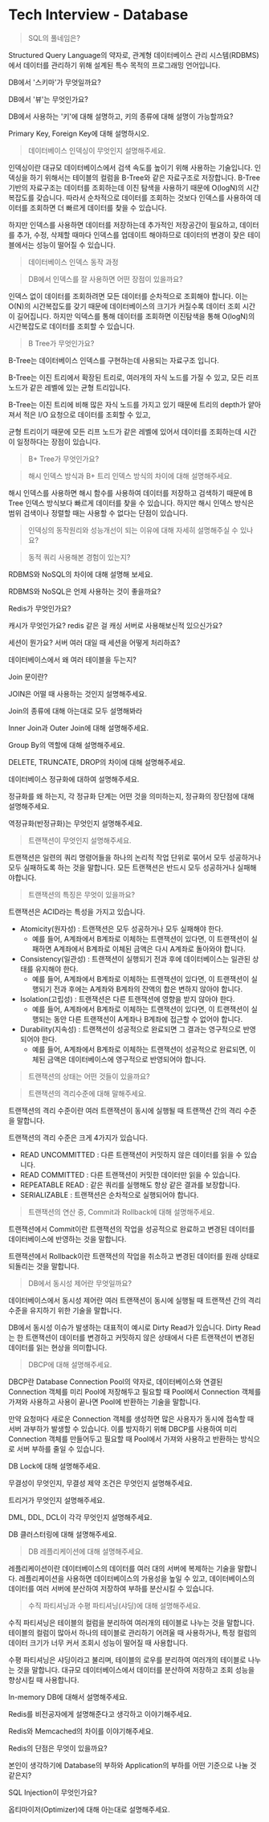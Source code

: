 # Tech Interview - Database

> SQL의 풀네임은?

Structured Query Language의 약자로, 관계형 데이터베이스 관리 시스템(RDBMS)에서
데이터를 관리하기 위해 설계된 특수 목적의 프로그래밍 언어입니다.

DB에서 '스키마'가 무엇일까요?

DB에서 '뷰'는 무엇인가요?

DB에서 사용하는 '키'에 대해 설명하고, 키의 종류에 대해 설명이 가능할까요?

Primary Key, Foreign Key에 대해 설명하시오.

> 데이터베이스 인덱싱이 무엇인지 설명해주세요.

인덱싱이란 대규모 데이터베이스에서 검색 속도를 높이기 위해 사용하는 기술입니다.
인덱싱을 하기 위해서는 테이블의 컬럼을 B-Tree와 같은 자료구조로 저장합니다.
B-Tree 기반의 자료구조는 데이터를 조회하는데 이진 탐색을 사용하기 때문에 O(logN)의 시간복잡도를 갖습니다.
따라서 순차적으로 데이터를 조회하는 것보다 인덱스를 사용하여 데이터를 조회하면 더 빠르게 데이터를 찾을 수 있습니다.

하지만 인덱스를 사용하면 데이터를 저장하는데 추가적인 저장공간이 필요하고,
데이터를 추가, 수정, 삭제할 때마다 인덱스를 업데이트 해야하므로
데이터의 변경이 잦은 테이블에서는 성능이 떨어질 수 있습니다.

> 데이터베이스 인덱스 동작 과정

> DB에서 인덱스를 잘 사용하면 어떤 장점이 있을까요?

인덱스 없이 데이터를 조회하려면 모든 데이터를 순차적으로 조회해야 합니다.
이는 O(N)의 시간복잡도를 갖기 때문에 데이터베이스의 크기가 커질수록 데이터 조회 시간이 길어집니다.
하지만 익덱스를 통해 데이터를 조회하면 이진탐색을 통해 O(logN)의 시간복잡도로 데이터를 조회할 수 있습니다.

> B Tree가 무엇인가요?

B-Tree는 데이터베이스 인덱스를 구현하는데 사용되는 자료구조 입니다.

B-Tree는 이진 트리에서 확장된 트리로, 여러개의 자식 노드를 가질 수 있고,
모든 리프 노드가 같은 레벨에 있는 균형 트리입니다.

B-Tree는 이진 트리에 비해 많은 자식 노드를 가지고 있기 때문에 
트리의 depth가 얕아져서 적은 I/O 요청으로 데이터를 조회할 수 있고,

균형 트리이기 때문에 모든 리프 노드가 같은 레벨에 있어서
데이터를 조회하는데 시간이 일정하다는 장점이 있습니다.

> B+ Tree가 무엇인가요?

> 해시 인덱스 방식과 B+ 트리 인덱스 방식의 차이에 대해 설명해주세요.

해시 인덱스를 사용하면 해시 함수를 사용하여 데이터를 저장하고 검색하기 때문에
B Tree 인덱스 방식보다 빠르게 데이터를 찾을 수 있습니다.
하지만 해시 인덱스 방식은 범위 검색이나 정렬할 때는 사용할 수 없다는 단점이 있습니다.

> 인덱싱의 동작원리와 성능개선이 되는 이유에 대해 자세히 설명해주실 수 있나요?

> 동적 쿼리 사용해본 경험이 있는지?

RDBMS와 NoSQL의 차이에 대해 설명해 보세요.

RDBMS와 NoSQL은 언제 사용하는 것이 좋을까요?

Redis가 무엇인가요?

캐시가 무엇인가요? redis 같은 걸 캐싱 서버로 사용해보신적 있으신가요?

세션이 뭔가요? 서버 여러 대일 때 세션을 어떻게 처리하죠?

데이터베이스에서 왜 여러 테이블을 두는지?

Join 문이란?

JOIN은 어떨 때 사용하는 것인지 설명해주세요.

Join의 종류에 대해 아는대로 모두 설명해봐라

Inner Join과 Outer Join에 대해 설명해주세요.

Group By의 역할에 대해 설명해주세요.

DELETE, TRUNCATE, DROP의 차이에 대해 설명해주세요.

데이터베이스 정규화에 대하여 설명해주세요.

정규화를 왜 하는지, 각 정규화 단계는 어떤 것을 의미하는지, 정규화의 장단점에 대해 설명해주세요.

역정규화(반정규화)는 무엇인지 설명해주세요.

> 트랜잭션이 무엇인지 설명해주세요.

트랜잭션은 일련의 쿼리 명령어들을 하나의 논리적 작업 단위로 묶어서
모두 성공하거나 모두 실패하도록 하는 것을 말합니다.
모든 트랜잭션은 반드시 모두 성공하거나 실패해야합니다.

> 트랜잭션의 특징은 무엇이 있을까요?

트랜잭션은 ACID라는 특성을 가지고 있습니다.
* Atomicity(원자성) : 트랜잭션은 모두 성공하거나 모두 실패해야 한다.
  * 예를 들어, A계좌에서 B계좌로 이체하는 트랜잭션이 있다면, 이 트랜잭션이 실패하면 A계좌에서 B계좌로 이체된 금액은 다시 A계좌로 돌아와야 합니다.
* Consistency(일관성) : 트랜잭션이 실행되기 전과 후에 데이터베이스는 일관된 상태를 유지해야 한다.
  * 예를 들어, A계좌에서 B계좌로 이체하는 트랜잭션이 있다면, 이 트랜잭션이 실행되기 전과 후에는 A계좌와 B계좌의 잔액의 합은 변하지 않아야 합니다.
* Isolation(고립성) : 트랜잭션은 다른 트랜잭션에 영향을 받지 않아야 한다.
  * 예를 들어, A계좌에서 B계좌로 이체하는 트랜잭션이 있다면, 이 트랜잭션이 실행되는 동안 다른 트랜잭션이 A계좌나 B계좌에 접근할 수 없어야 합니다.
* Durability(지속성) : 트랜잭션이 성공적으로 완료되면 그 결과는 영구적으로 반영되어야 한다.
  * 예를 들어, A계좌에서 B계좌로 이체하는 트랜잭션이 성공적으로 완료되면, 이체된 금액은 데이터베이스에 영구적으로 반영되어야 합니다.

> 트랜잭션의 상태는 어떤 것들이 있을까요?

> 트랜잭션의 격리수준에 대해 말해주세요.

트랜잭션의 격리 수준이란 여러 트랜잭션이 동시에 실행될 때
트랜잭션 간의 격리 수준을 말합니다. 

트랜잭션의 격리 수준은 크게 4가지가 있습니다.
* READ UNCOMMITTED : 다른 트랜잭션이 커밋하지 않은 데이터를 읽을 수 있습니다.
* READ COMMITTED : 다른 트랜잭션이 커밋한 데이터만 읽을 수 있습니다.
* REPEATABLE READ : 같은 쿼리를 실행해도 항상 같은 결과를 보장합니다.
* SERIALIZABLE : 트랜잭션은 순차적으로 실행되어야 합니다.

> 트랜잭션의 연산 중, Commit과 Rollback에 대해 설명해주세요.

트랜잭션에서 Commit이란 트랜잭션의 작업을 성공적으로 완료하고
변경된 데이터를 데이터베이스에 반영하는 것을 말합니다.

트랜잭션에서 Rollback이란 트랜잭션의 작업을 취소하고
변경된 데이터를 원래 상태로 되돌리는 것을 말합니다.

> DB에서 동시성 제어란 무엇일까요?

데이터베이스에서 동시성 제어란 여러 트랜잭션이 동시에 실행될 때
트랜잭션 간의 격리 수준을 유지하기 위한 기술을 말합니다.

DB에서 동시성 이슈가 발생하는 대표적이 예시로 Dirty Read가 있습니다.
Dirty Read는 한 트랜잭션이 데이터를 변경하고 커밋하지 않은 상태에서
다른 트랜잭션이 변경된 데이터를 읽는 현상을 의미합니다.

> DBCP에 대해 설명해주세요.

DBCP란 Database Connection Pool의 약자로,
데이터베이스와 연결된 Connection 객체를 미리 Pool에 저장해두고
필요할 때 Pool에서 Connection 객체를 가져와 사용하고
사용이 끝나면 Pool에 반환하는 기술을 말합니다.

만약 요청마다 새로운 Connection 객체를 생성하면 
많은 사용자가 동시에 접속할 때 서버 과부하가 발생할 수 있습니다.
이를 방지하기 위해 DBCP를 사용하여 미리 Connection 객체를 만들어두고
필요할 때 Pool에서 가져와 사용하고 반환하는 방식으로 서버 부하를 줄일 수 있습니다.

DB Lock에 대해 설명해주세요.

무결성이 무엇인지, 무결성 제약 조건은 무엇인지 설명해주세요.

트리거가 무엇인지 설명해주세요.

DML, DDL, DCL이 각각 무엇인지 설명해주세요.

DB 클러스터링에 대해 설명해주세요.

> DB 레플리케이션에 대해 설명해주세요.

레플리케이션이란 데이터베이스의 데이터를 여러 대의 서버에 복제하는 기술을 말합니다.
레플리케이션을 사용하면 데이터베이스의 가용성을 높일 수 있고,
데이터베이스의 데이터를 여러 서버에 분산하여 저장하여 부하를 분산시킬 수 있습니다. 

> 수직 파티셔닝과 수평 파티셔닝(샤딩)에 대해 설명해주세요.

수직 파티셔닝은 테이블의 컬럼을 분리하여 여러개의 테이블로 나누는 것을 말합니다.
테이블의 컬럼이 많아서 하나의 테이블로 관리하기 어려울 때 사용하거나,
특정 컬럼의 데이터 크기가 너무 커서 조회시 성능이 떨어질 때 사용합니다.

수평 파티셔닝은 샤딩이라고 불리며, 테이블의 로우를 분리하여 여러개의 테이블로 나누는 것을 말합니다.
대규모 데이터베이스에서 데이터를 분산하여 저장하고 조회 성능을 향상시킬 때 사용합니다.

In-memory DB에 대해서 설명해주세요.

Redis를 비전공자에게 설명해준다고 생각하고 이야기해주세요.

Redis와 Memcached의 차이를 이야기해주세요.

Redis의 단점은 무엇이 있을까요?

본인이 생각하기에 Database의 부하와 Application의 부하를 어떤 기준으로 나눌 것 같은지?

SQL Injection이 무엇인가요?

옵티마이저(Optimizer)에 대해 아는대로 설명해주세요.